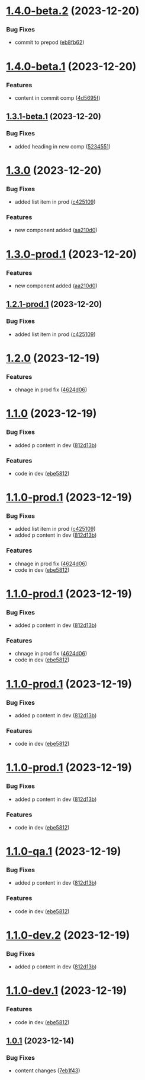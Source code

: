 # [1.4.0-beta.2](https://github.com/veerendra-thinkbridge/test-commitlint/compare/v1.4.0-beta.1...v1.4.0-beta.2) (2023-12-20)


### Bug Fixes

* commit to prepod ([eb8fb62](https://github.com/veerendra-thinkbridge/test-commitlint/commit/eb8fb62a69c1f2a26482993c72075cc9d6c2af32))

# [1.4.0-beta.1](https://github.com/veerendra-thinkbridge/test-commitlint/compare/v1.3.1-beta.1...v1.4.0-beta.1) (2023-12-20)


### Features

* content in commit comp ([4d5695f](https://github.com/veerendra-thinkbridge/test-commitlint/commit/4d5695f5e8e8df64cb75beadf456f42f3e28424e))

## [1.3.1-beta.1](https://github.com/veerendra-thinkbridge/test-commitlint/compare/v1.3.0...v1.3.1-beta.1) (2023-12-20)


### Bug Fixes

* added heading in new comp ([5234551](https://github.com/veerendra-thinkbridge/test-commitlint/commit/523455157ea0aa69070e8ff4165402cd5159c2a9))

# [1.3.0](https://github.com/veerendra-thinkbridge/test-commitlint/compare/v1.2.0...v1.3.0) (2023-12-20)


### Bug Fixes

* added list item in prod ([c425109](https://github.com/veerendra-thinkbridge/test-commitlint/commit/c42510928c726771d7a182132fae1839f1789cd4))


### Features

* new component added ([aa210d0](https://github.com/veerendra-thinkbridge/test-commitlint/commit/aa210d0878030b4313635c838f9a1013e92a884d))

# [1.3.0-prod.1](https://github.com/veerendra-thinkbridge/test-commitlint/compare/v1.2.1-prod.1...v1.3.0-prod.1) (2023-12-20)


### Features

* new component added ([aa210d0](https://github.com/veerendra-thinkbridge/test-commitlint/commit/aa210d0878030b4313635c838f9a1013e92a884d))

## [1.2.1-prod.1](https://github.com/veerendra-thinkbridge/test-commitlint/compare/v1.2.0...v1.2.1-prod.1) (2023-12-20)


### Bug Fixes

* added list item in prod ([c425109](https://github.com/veerendra-thinkbridge/test-commitlint/commit/c42510928c726771d7a182132fae1839f1789cd4))

# [1.2.0](https://github.com/veerendra-thinkbridge/test-commitlint/compare/v1.1.0...v1.2.0) (2023-12-19)


### Features

* chnage in prod fix ([4624d06](https://github.com/veerendra-thinkbridge/test-commitlint/commit/4624d0657fa9eeef24aec9eb5f29ce63ea2230ea))

# [1.1.0](https://github.com/veerendra-thinkbridge/test-commitlint/compare/v1.0.1...v1.1.0) (2023-12-19)


### Bug Fixes

* added p content in dev ([812d13b](https://github.com/veerendra-thinkbridge/test-commitlint/commit/812d13bb06d63a80f86c9fad34891e184d4c126b))


### Features

* code in dev ([ebe5812](https://github.com/veerendra-thinkbridge/test-commitlint/commit/ebe5812906360a0574a46f3deb9066d3c132630b))

# [1.1.0-prod.1](https://github.com/veerendra-thinkbridge/test-commitlint/compare/v1.0.1...v1.1.0-prod.1) (2023-12-19)


### Bug Fixes

* added list item in prod ([c425109](https://github.com/veerendra-thinkbridge/test-commitlint/commit/c42510928c726771d7a182132fae1839f1789cd4))
* added p content in dev ([812d13b](https://github.com/veerendra-thinkbridge/test-commitlint/commit/812d13bb06d63a80f86c9fad34891e184d4c126b))


### Features

* chnage in prod fix ([4624d06](https://github.com/veerendra-thinkbridge/test-commitlint/commit/4624d0657fa9eeef24aec9eb5f29ce63ea2230ea))
* code in dev ([ebe5812](https://github.com/veerendra-thinkbridge/test-commitlint/commit/ebe5812906360a0574a46f3deb9066d3c132630b))

# [1.1.0-prod.1](https://github.com/veerendra-thinkbridge/test-commitlint/compare/v1.0.1...v1.1.0-prod.1) (2023-12-19)


### Bug Fixes

* added p content in dev ([812d13b](https://github.com/veerendra-thinkbridge/test-commitlint/commit/812d13bb06d63a80f86c9fad34891e184d4c126b))


### Features

* chnage in prod fix ([4624d06](https://github.com/veerendra-thinkbridge/test-commitlint/commit/4624d0657fa9eeef24aec9eb5f29ce63ea2230ea))
* code in dev ([ebe5812](https://github.com/veerendra-thinkbridge/test-commitlint/commit/ebe5812906360a0574a46f3deb9066d3c132630b))

# [1.1.0-prod.1](https://github.com/veerendra-thinkbridge/test-commitlint/compare/v1.0.1...v1.1.0-prod.1) (2023-12-19)


### Bug Fixes

* added p content in dev ([812d13b](https://github.com/veerendra-thinkbridge/test-commitlint/commit/812d13bb06d63a80f86c9fad34891e184d4c126b))


### Features

* code in dev ([ebe5812](https://github.com/veerendra-thinkbridge/test-commitlint/commit/ebe5812906360a0574a46f3deb9066d3c132630b))

# [1.1.0-prod.1](https://github.com/veerendra-thinkbridge/test-commitlint/compare/v1.0.1...v1.1.0-prod.1) (2023-12-19)


### Bug Fixes

* added p content in dev ([812d13b](https://github.com/veerendra-thinkbridge/test-commitlint/commit/812d13bb06d63a80f86c9fad34891e184d4c126b))


### Features

* code in dev ([ebe5812](https://github.com/veerendra-thinkbridge/test-commitlint/commit/ebe5812906360a0574a46f3deb9066d3c132630b))

# [1.1.0-qa.1](https://github.com/veerendra-thinkbridge/test-commitlint/compare/v1.0.1...v1.1.0-qa.1) (2023-12-19)


### Bug Fixes

* added p content in dev ([812d13b](https://github.com/veerendra-thinkbridge/test-commitlint/commit/812d13bb06d63a80f86c9fad34891e184d4c126b))


### Features

* code in dev ([ebe5812](https://github.com/veerendra-thinkbridge/test-commitlint/commit/ebe5812906360a0574a46f3deb9066d3c132630b))

# [1.1.0-dev.2](https://github.com/veerendra-thinkbridge/test-commitlint/compare/v1.1.0-dev.1...v1.1.0-dev.2) (2023-12-19)


### Bug Fixes

* added p content in dev ([812d13b](https://github.com/veerendra-thinkbridge/test-commitlint/commit/812d13bb06d63a80f86c9fad34891e184d4c126b))

# [1.1.0-dev.1](https://github.com/veerendra-thinkbridge/test-commitlint/compare/v1.0.1...v1.1.0-dev.1) (2023-12-19)


### Features

* code in dev ([ebe5812](https://github.com/veerendra-thinkbridge/test-commitlint/commit/ebe5812906360a0574a46f3deb9066d3c132630b))

## [1.0.1](https://github.com/veerendra-thinkbridge/test-commitlint/compare/v1.0.0...v1.0.1) (2023-12-14)


### Bug Fixes

* content changes ([7eb1f43](https://github.com/veerendra-thinkbridge/test-commitlint/commit/7eb1f43ec8f18883028df9256acdadee531e9506))
